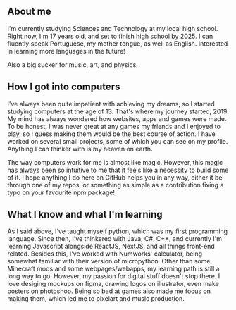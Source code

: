 <h2>About me</h2>
<p>
  I'm currently studying Sciences and Technology at my local high school. Right now, I'm 17 years old, and set to finish high school by 2025.
  I can fluently speak Portuguese, my mother tongue, as well as English. Interested in learning more languages in the future!
  
  Also a big sucker for music, art, and physics.
</p>

<h2>How I got into computers</h2>

<p>
  I've always been quite impatient with achieving my dreams, so I started studying computers at the age of 13. That's where my journey started, 2019.
  My mind has always wondered how websites, apps and games were made. To be honest, I was never great at any games my friends and I enjoyed to play, so I guess making them would be the best course of action. I have worked on several small projects, some of which you can see on my profile. Anything I can thinker with is my heaven on earth.
  
  The way computers work for me is almost like magic. However, this magic has always been so intuitive to me that it feels like a necessity to build some of it. I hope anything I do here on GitHub helps you in any way, either it be through one of my repos, or something as simple as a contribution fixing a typo on your favourite npm package!
</p>

<h2>What I know and what I'm learning</h2>

<p>
  As I said above, I've taught myself python, which was my first programming language. Since then, I've thinkered with Java, C#, C++, and currently I'm learning Javascript alongside ReactJS, NextJS, and all things front-end related.
  Besides this, I've worked with Numworks' calculator, being somewhat familiar with their version of micropython. Other than some Minecraft mods and some webpages/webapps, my learning path is still a long way to go.
  However, my passion for digital stuff doesn't stop there. I love desiging mockups on figma, drawing logos on illustrator, even make posters on photoshop. Being so bad at games also made me focus on making them, which led me to pixelart and music production.
</p>
